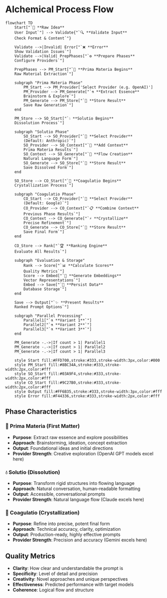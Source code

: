 # Alchemical Process Flow

```mermaid
flowchart TD
    Start["`🌟 **Raw Idea**
    User Input`"] --> Validate{"`🔍 **Validate Input**
    Check Format & Content`"}
    
    Validate -->|Invalid| Error["`❌ **Error**
    Show Validation Issues`"]
    Validate -->|Valid| PrepPhases["`⚙️ **Prepare Phases**
    Configure Providers`"]
    
    PrepPhases --> PM_Start["`🌱 **Prima Materia Begins**
    Raw Material Extraction`"]
    
    subgraph "Prima Materia Phase"
        PM_Start --> PM_Provider['Select Provider (e.g. OpenAI)']
        PM_Provider --> PM_Generate["`⚗️ **Extract Essence**
        Brainstorm & Explore`"]
        PM_Generate --> PM_Store["`💾 **Store Result**
        Save Raw Generation`"]
    end
    
    PM_Store --> SO_Start["`💧 **Solutio Begins**
    Dissolution Process`"]
    
    subgraph "Solutio Phase"
        SO_Start --> SO_Provider["`🧠 **Select Provider**
        (Default: Anthropic)`"]
        SO_Provider --> SO_Context["`📝 **Add Context**
        Prima Materia Results`"]
        SO_Context --> SO_Generate["`🌊 **Flow Creation**
        Natural Language Form`"]
        SO_Generate --> SO_Store["`💾 **Store Result**
        Save Dissolved Form`"]
    end
    
    SO_Store --> CO_Start["`💎 **Coagulatio Begins**
    Crystallization Process`"]
    
    subgraph "Coagulatio Phase"
        CO_Start --> CO_Provider["`🌟 **Select Provider**
        (Default: Google)`"]
        CO_Provider --> CO_Context["`📋 **Combine Context**
        Previous Phase Results`"]
        CO_Context --> CO_Generate["`⚡ **Crystallize**
        Precise Refinement`"]
        CO_Generate --> CO_Store["`💾 **Store Result**
        Save Final Form`"]
    end
    
    CO_Store --> Rank["`🏆 **Ranking Engine**
    Evaluate All Results`"]
    
    subgraph "Evaluation & Storage"
        Rank --> Score["`📊 **Calculate Scores**
        Quality Metrics`"]
        Score --> Embed["`🧮 **Generate Embeddings**
        Vector Representations`"]
        Embed --> Save["`💾 **Persist Data**
        Database Storage`"]
    end
    
    Save --> Output["`✨ **Present Results**
    Ranked Prompt Options`"]
    
    subgraph "Parallel Processing"
        Parallel1["`⚗️ **Variant 1**`"]
        Parallel2["`⚗️ **Variant 2**`"]
        Parallel3["`⚗️ **Variant 3**`"]
    end
    
    PM_Generate -.->|If count > 1| Parallel1
    PM_Generate -.->|If count > 1| Parallel2
    PM_Generate -.->|If count > 1| Parallel3
    
    style Start fill:#FFD700,stroke:#333,stroke-width:3px,color:#000
    style PM_Start fill:#8BC34A,stroke:#333,stroke-width:2px,color:#fff
    style SO_Start fill:#03A9F4,stroke:#333,stroke-width:2px,color:#fff
    style CO_Start fill:#9C27B0,stroke:#333,stroke-width:2px,color:#fff
    style Output fill:#FF6B35,stroke:#333,stroke-width:3px,color:#fff
    style Error fill:#F44336,stroke:#333,stroke-width:2px,color:#fff
```

## Phase Characteristics

### 🌱 Prima Materia (First Matter)
- **Purpose**: Extract raw essence and explore possibilities
- **Approach**: Brainstorming, ideation, concept extraction
- **Output**: Foundational ideas and initial directions
- **Provider Strength**: Creative exploration (OpenAI GPT models excel here)

### 💧 Solutio (Dissolution)
- **Purpose**: Transform rigid structures into flowing language
- **Approach**: Natural conversation, human-readable formatting
- **Output**: Accessible, conversational prompts
- **Provider Strength**: Natural language flow (Claude excels here)

### 💎 Coagulatio (Crystallization)
- **Purpose**: Refine into precise, potent final form
- **Approach**: Technical accuracy, clarity, optimization
- **Output**: Production-ready, highly effective prompts
- **Provider Strength**: Precision and accuracy (Gemini excels here)

## Quality Metrics
- **Clarity**: How clear and understandable the prompt is
- **Specificity**: Level of detail and precision
- **Creativity**: Novel approaches and unique perspectives
- **Effectiveness**: Predicted performance with target models
- **Coherence**: Logical flow and structure